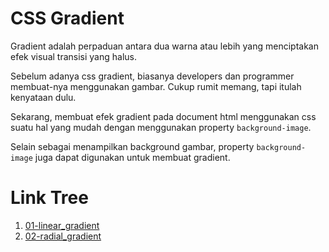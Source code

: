 # CSS Gradient

Gradient adalah perpaduan antara dua warna atau lebih yang menciptakan efek visual transisi yang halus.

Sebelum adanya css gradient, biasanya developers dan programmer membuat-nya menggunakan gambar. Cukup rumit memang, tapi itulah kenyataan dulu.

Sekarang, membuat efek gradient pada document html menggunakan css suatu hal yang mudah dengan menggunakan property `background-image`.

Selain sebagai menampilkan background gambar, property `background-image` juga dapat digunakan untuk membuat gradient.

# Link Tree

1. [01-linear_gradient](https://github.com/naidra68/belajar-css/tree/main/02-css/07-gradient/01-linear_gradient)
2. [02-radial_gradient](https://github.com/naidra68/belajar-css/tree/main/02-css/07-gradient/02-radial_gradient)